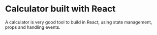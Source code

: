 # Calculator built with React

A calculator is very good tool to build in React, using state management, props and handling events.

